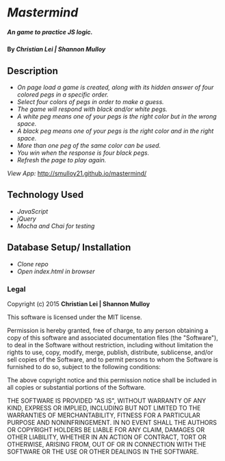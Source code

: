 # _Mastermind_

##### An game to practice JS logic.

#### By _**Christian Lei | Shannon Mulloy**_

## Description

* _On page load a game is created, along with its hidden answer of four colored pegs in a specific order._
* _Select four colors of pegs in order to make a guess._
* _The game will respond with black and/or white pegs._
* _A white peg means one of your pegs is the right color but in the wrong space._
* _A black peg means one of your pegs is the right color and in the right space._
* _More than one peg of the same color can be used._
* _You win when the response is four black pegs._
* _Refresh the page to play again._

_View App:_ http://smulloy21.github.io/mastermind/

## Technology Used

* _JavaScript_
* _jQuery_
* _Mocha and Chai for testing_

## Database Setup/ Installation

* _Clone repo_
* _Open index.html in browser_

### Legal

Copyright (c) 2015 **Christian Lei | Shannon Mulloy**

This software is licensed under the MIT license.

Permission is hereby granted, free of charge, to any person obtaining a copy
of this software and associated documentation files (the "Software"), to deal
in the Software without restriction, including without limitation the rights
to use, copy, modify, merge, publish, distribute, sublicense, and/or sell
copies of the Software, and to permit persons to whom the Software is
furnished to do so, subject to the following conditions:

The above copyright notice and this permission notice shall be included in
all copies or substantial portions of the Software.

THE SOFTWARE IS PROVIDED "AS IS", WITHOUT WARRANTY OF ANY KIND, EXPRESS OR
IMPLIED, INCLUDING BUT NOT LIMITED TO THE WARRANTIES OF MERCHANTABILITY,
FITNESS FOR A PARTICULAR PURPOSE AND NONINFRINGEMENT. IN NO EVENT SHALL THE
AUTHORS OR COPYRIGHT HOLDERS BE LIABLE FOR ANY CLAIM, DAMAGES OR OTHER
LIABILITY, WHETHER IN AN ACTION OF CONTRACT, TORT OR OTHERWISE, ARISING FROM,
OUT OF OR IN CONNECTION WITH THE SOFTWARE OR THE USE OR OTHER DEALINGS IN
THE SOFTWARE.
